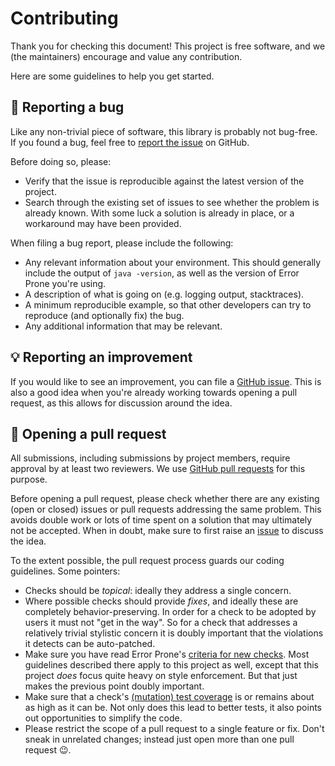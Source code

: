 # Contributing

Thank you for checking this document! This project is free software, and we
(the maintainers) encourage and value any contribution.

Here are some guidelines to help you get started.

## 🐛 Reporting a bug

Like any non-trivial piece of software, this library is probably not bug-free.
If you found a bug, feel free to [report the issue][error-prone-support-issues]
on GitHub.

Before doing so, please:
- Verify that the issue is reproducible against the latest version of the
  project.
- Search through the existing set of issues to see whether the problem is
  already known. With some luck a solution is already in place, or a workaround
  may have been provided.

When filing a bug report, please include the following:
- Any relevant information about your environment. This should generally
  include the output of `java -version`, as well as the version of Error Prone
  you're using.
- A description of what is going on (e.g. logging output, stacktraces).
- A minimum reproducible example, so that other developers can try to reproduce
  (and optionally fix) the bug.
- Any additional information that may be relevant.

## 💡 Reporting an improvement

If you would like to see an improvement, you can file a [GitHub
issue][error-prone-support-issues]. This is also a good idea when you're
already working towards opening a pull request, as this allows for discussion
around the idea.

## 🚀 Opening a pull request

All submissions, including submissions by project members, require approval by
at least two reviewers. We use [GitHub pull
requests][error-prone-support-pulls] for this purpose.

Before opening a pull request, please check whether there are any existing
(open or closed) issues or pull requests addressing the same problem. This
avoids double work or lots of time spent on a solution that may ultimately not
be accepted. When in doubt, make sure to first raise an
[issue][error-prone-support-issues] to discuss the idea.

To the extent possible, the pull request process guards our coding guidelines.
Some pointers:
- Checks should be _topical_: ideally they address a single concern.
- Where possible checks should provide _fixes_, and ideally these are
  completely behavior-preserving. In order for a check to be adopted by users
  it must not "get in the way". So for a check that addresses a relatively
  trivial stylistic concern it is doubly important that the violations it
  detects can be auto-patched.
- Make sure you have read Error Prone's [criteria for new
  checks][error-prone-criteria]. Most guidelines described there apply to this
  project as well, except that this project _does_ focus quite heavy on style
  enforcement. But that just makes the previous point doubly important.
- Make sure that a check's [(mutation) test
  coverage][error-prone-support-mutation-tests] is or remains about as high as
  it can be. Not only does this lead to better tests, it also points out
  opportunities to simplify the code.
- Please restrict the scope of a pull request to a single feature or fix. Don't
  sneak in unrelated changes; instead just open more than one pull request 😉.

[error-prone-criteria]: https://errorprone.info/docs/criteria
[error-prone-support-issues]: https://github.com/PicnicSupermarket/error-prone-support/issues
[error-prone-support-mutation-tests]: https://github.com/PicnicSupermarket/error-prone-support/blob/master/run-mutation-tests.sh
[error-prone-support-pulls]: https://github.com/PicnicSupermarket/error-prone-support/pulls
